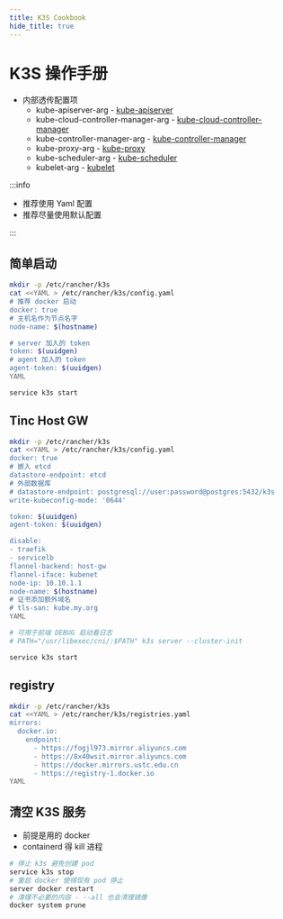 ```yaml
---
title: K3S Cookbook
hide_title: true
---
```


# K3S 操作手册

- 内部透传配置项
  - kube-apiserver-arg - [kube-apiserver](https://kubernetes.io/docs/reference/command-line-tools-reference/kube-apiserver/)
  - kube-cloud-controller-manager-arg - [kube-cloud-controller-manager](https://kubernetes.io/docs/reference/command-line-tools-reference/kube-cloud-controller-manager/)
  - kube-controller-manager-arg - [kube-controller-manager](https://kubernetes.io/docs/reference/command-line-tools-reference/kube-controller-manager/)
  - kube-proxy-arg - [kube-proxy](https://kubernetes.io/docs/reference/command-line-tools-reference/kube-proxy/)
  - kube-scheduler-arg - [kube-scheduler](https://kubernetes.io/docs/reference/command-line-tools-reference/kube-scheduler/)
  - kubelet-arg - [kubelet](https://kubernetes.io/docs/reference/command-line-tools-reference/kubelet/)

:::info

- 推荐使用 Yaml 配置
- 推荐尽量使用默认配置

:::

## 简单启动

```bash
mkdir -p /etc/rancher/k3s
cat <<YAML > /etc/rancher/k3s/config.yaml
# 推荐 docker 启动
docker: true
# 主机名作为节点名字
node-name: $(hostname)

# server 加入的 token
token: $(uuidgen)
# agent 加入的 token
agent-token: $(uuidgen)
YAML

service k3s start
```

## Tinc Host GW

```bash
mkdir -p /etc/rancher/k3s
cat <<YAML > /etc/rancher/k3s/config.yaml
docker: true
# 嵌入 etcd
datastore-endpoint: etcd
# 外部数据库
# datastore-endpoint: postgresql://user:password@postgres:5432/k3s
write-kubeconfig-mode: '0644'

token: $(uuidgen)
agent-token: $(uuidgen)

disable:
- traefik
- servicelb
flannel-backend: host-gw
flannel-iface: kubenet
node-ip: 10.10.1.1
node-name: $(hostname)
# 证书添加额外域名
# tls-san: kube.my.org
YAML

# 可用于前端 DEBUG 启动看日志
# PATH="/usr/libexec/cni/:$PATH" k3s server --cluster-init

service k3s start
```

## registry

```bash
mkdir -p /etc/rancher/k3s
cat <<YAML > /etc/rancher/k3s/registries.yaml
mirrors:
  docker.io:
    endpoint:
      - https://fogjl973.mirror.aliyuncs.com
      - https://8x40wsit.mirror.aliyuncs.com
      - https://docker.mirrors.ustc.edu.cn
      - https://registry-1.docker.io
YAML
```

## 清空 K3S 服务

- 前提是用的 docker
- containerd 得 kill 进程

```bash
# 停止 k3s 避免创建 pod
service k3s stop
# 重启 docker 使得现有 pod 停止
server docker restart
# 清理不必要的内容 - --all 也会清理镜像
docker system prune
```
